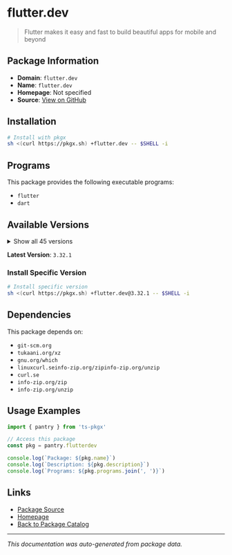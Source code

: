 # flutter.dev

> Flutter makes it easy and fast to build beautiful apps for mobile and beyond

## Package Information

- **Domain**: `flutter.dev`
- **Name**: `flutter.dev`
- **Homepage**: Not specified
- **Source**: [View on GitHub](https://github.com/pkgxdev/pantry/tree/main/projects/flutter.dev/package.yml)

## Installation

```bash
# Install with pkgx
sh <(curl https://pkgx.sh) +flutter.dev -- $SHELL -i
```

## Programs

This package provides the following executable programs:

- `flutter`
- `dart`

## Available Versions

<details>
<summary>Show all 45 versions</summary>

- `3.32.1`, `3.32.0`, `3.29.3`, `3.29.2`, `3.29.1`
- `3.29.0`, `3.27.4`, `3.27.3`, `3.27.2`, `3.27.1`
- `3.27.0`, `3.24.5`, `3.24.4`, `3.24.3`, `3.24.2`
- `3.24.1`, `3.24.0`, `3.22.3`, `3.22.2`, `3.22.1`
- `3.22.0`, `3.19.6`, `3.19.5`, `3.19.4`, `3.19.3`
- `3.19.2`, `3.19.1`, `3.19.0`, `3.16.9`, `3.16.8`
- `3.16.7`, `3.16.6`, `3.16.5`, `3.16.4`, `3.16.3`
- `3.16.2`, `3.16.1`, `3.16.0`, `3.13.9`, `3.13.8`
- `3.13.7`, `3.13.6`, `3.13.5`, `3.13.4`, `3.13.3`

</details>

**Latest Version**: `3.32.1`

### Install Specific Version

```bash
# Install specific version
sh <(curl https://pkgx.sh) +flutter.dev@3.32.1 -- $SHELL -i
```

## Dependencies

This package depends on:

- `git-scm.org`
- `tukaani.org/xz`
- `gnu.org/which`
- `linuxcurl.seinfo-zip.org/zipinfo-zip.org/unzip`
- `curl.se`
- `info-zip.org/zip`
- `info-zip.org/unzip`

## Usage Examples

```typescript
import { pantry } from 'ts-pkgx'

// Access this package
const pkg = pantry.flutterdev

console.log(`Package: ${pkg.name}`)
console.log(`Description: ${pkg.description}`)
console.log(`Programs: ${pkg.programs.join(', ')}`)
```

## Links

- [Package Source](https://github.com/pkgxdev/pantry/tree/main/projects/flutter.dev/package.yml)
- [Homepage](#)
- [Back to Package Catalog](../package-catalog.md)

---

*This documentation was auto-generated from package data.*

